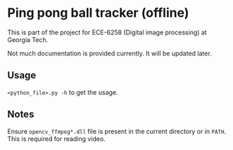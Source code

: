 # Ping pong ball tracker (offline)

This is part of the project for ECE-6258 (Digital image processing) at Georgia Tech.

Not much documentation is provided currently. It will be updated later.

## Usage

`<python_file>.py -h` to get the usage.

## Notes

Ensure `opencv_ffmpeg*.dll` file is present in the current directory or in `PATH`. This is required for reading video.